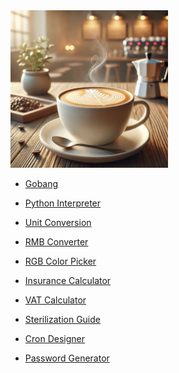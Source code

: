 <!-- <img src="IMG/caffe.webp" alt="caffe" width="300" style="max-width: 100%;">

<img src="IMG/caffe.webp" alt="caffe" width="300" height="200"> -->
<img src="IMG/caffe.webp" alt="caffe" width="50%">

<br>

* [Gobang](Tools/five/index4.html) 

* [Python Interpreter](Tools/Pyscript/index.html)   
  
* [Unit Conversion](Tools/unit/v1/index.html)
  
* [RMB Converter](Tools/number-converter/v2/index.html)

* [RGB Color Picker](Tools/RGBtool/v1/index.html)
 
* [Insurance Calculator](Tools/wuxianyijin/v6/index.html)
 
* [VAT Calculator](Tools/VAT/v1/index.html)
 
* [Sterilization Guide](Tools/sterilization/sterilization.html)

* [Cron Designer](Tools/crontab/v4/index.html)
       
* [Password Generator](Tools/password/v1/index.html)